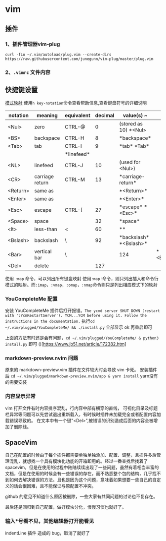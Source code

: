 # vim
## 插件
### 1、插件管理器vim-plug
`curl -fLo ~/.vim/autoload/plug.vim --create-dirs https://raw.githubusercontent.com/junegunn/vim-plug/master/plug.vim` 

### 2、`.vimrc` 文件内容

## 快捷键设置
[模式映射](images/vim_mapping.png)
使用`h key-notation`命令查看帮助信息,查看键盘符号的详细说明

|notation   | meaning         |equivalent| decimal |value(s)    ~           |        |
|-----------|-----------------|----------|---------|--------------          |----    |
|\<Nul\>     | zero           |CTRL-@    |0        |  (stored as 10) \*\<Nul\>|        |
|\<BS\>      | backspace      |CTRL-H    |8        |  \*backspace\*           |        |
|\<Tab\>     | tab            |CTRL-I    |9        |  \*tab\* \*Tab\*           |        |
|            |                |\*linefeed\*|         |                        |        |
|\<NL\>      | linefeed       |CTRL-J    |10       |  (used for \<Nul\>)      |        |
|\<CR\>      | carriage return|CTRL-M    |13       |  \*carriage-return\*     |        |
|\<Return\>  | same as <CR>   |          |         |  \*\<Return\>\*            |        |
|\<Enter\>   | same as <CR>   |          |         |  \*\<Enter\>\*             |        |
|\<Esc\>     | escape         |CTRL-[    |27       |   \*escape\* \*\<Esc\>\*     |        |
|\<Space\>   | space          |          |32       |   \*space\*              |        |
|\<lt\>      | less-than      |\<         |60       |   \*<lt>\*               |        |
|\<Bslash\>  | backslash      |\\         |92       |  \*backslash\* \*\<Bslash\>\*|        |
|\<Bar\>     | vertical bar   |    \\     |         |124                     | \*\<Bar\>\*|
|\<Del\>     | delete         |          |127      |                        |        |


使用 `:map` 命令，可以列出所有键盘映射
使用`:map!`命令，则只列出插入和命令行模式的映射。而`:imap`，`:vmap`，`:omap`，`:nmap`命令则只是列出相应模式下的映射


### YouCompleteMe 配置
安装 YouCompleteMe 插件后打开报错。`The ycmd server SHUT DOWN (restart with ':YcmRestartServer'). YCM...YCM before using it. Follow the instructions in the documentation.`
执行`cd ~/.vim/plugged/YouCompleteMe/ && ./install.py` 全部显示 ok 再重启即可

上面的方法有时还是会有问题，`cd ~/.vim/plugged/YouCompleteMe/ & python3 install.py` 即可 
()[https://www.jb51.net/article/172382.htm]

### markdown-preview.nvim 问题
原来的 markdown-preview.vim 插件在文件较大时会导致 vim 卡死。
安装插件后 `cd ~/.vim/plugged/markdown-preview.nvim/app & yarn install` yarn没有的需要安装

### 内容显示异常
vim 打开文件有时内容排序混乱，行内容中部有横穿的直线，
可视化目录及标题栏异常等问题可以先尝试退出重新载入，有时候时插件未加载完全或者配置内容加载错误导致的。
在文本中有一个键"\<Del>",被错误的识别造成后面的内容全被增加了删除线。


## SpaceVim
自己在配置的时候由于每个插件都需要单独单独添加、配置、调整，且插件多后管理混乱，就想找一个具有模块化功能的开箱即用的。经过一番查找后找着了spacevim，但是在使用的过程中陆陆续续出现了一些问题，虽然有着相当丰富的文档，但是在使用的时候会有一些错误的存在，而不熟悉整个包的结构，几乎找不到如何去解决错误的方法。且也是因为这个问题，意味着如果想要一些自己的自定义的话会很困难，且不能保证与原配置不冲突。

github 的意见不知道什么原因被删除，一些大家有共同问题的讨论也不复存在。

最后还是回归到自己配置，做好模块分化，慢慢习惯也就好了。

### 输入*号看不见，其他编辑器打开能看见
indentLine 插件 造成的 bug，取消了就好了
